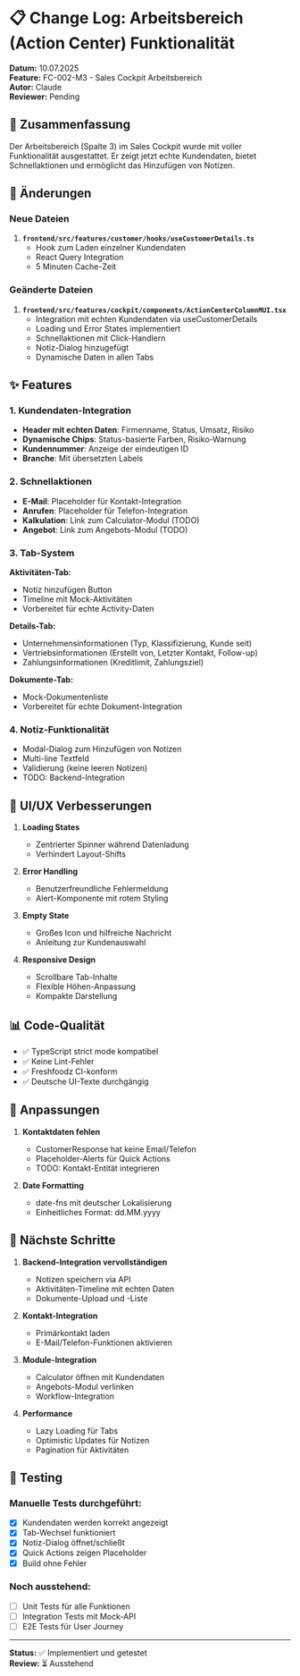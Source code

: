 # 📋 Change Log: Arbeitsbereich (Action Center) Funktionalität

**Datum:** 10.07.2025  
**Feature:** FC-002-M3 - Sales Cockpit Arbeitsbereich  
**Autor:** Claude  
**Reviewer:** Pending  

## 🎯 Zusammenfassung

Der Arbeitsbereich (Spalte 3) im Sales Cockpit wurde mit voller Funktionalität ausgestattet. Er zeigt jetzt echte Kundendaten, bietet Schnellaktionen und ermöglicht das Hinzufügen von Notizen.

## 🔧 Änderungen

### Neue Dateien
1. **`frontend/src/features/customer/hooks/useCustomerDetails.ts`**
   - Hook zum Laden einzelner Kundendaten
   - React Query Integration
   - 5 Minuten Cache-Zeit

### Geänderte Dateien
1. **`frontend/src/features/cockpit/components/ActionCenterColumnMUI.tsx`**
   - Integration mit echten Kundendaten via useCustomerDetails
   - Loading und Error States implementiert
   - Schnellaktionen mit Click-Handlern
   - Notiz-Dialog hinzugefügt
   - Dynamische Daten in allen Tabs

## ✨ Features

### 1. Kundendaten-Integration
- **Header mit echten Daten**: Firmenname, Status, Umsatz, Risiko
- **Dynamische Chips**: Status-basierte Farben, Risiko-Warnung
- **Kundennummer**: Anzeige der eindeutigen ID
- **Branche**: Mit übersetzten Labels

### 2. Schnellaktionen
- **E-Mail**: Placeholder für Kontakt-Integration
- **Anrufen**: Placeholder für Telefon-Integration  
- **Kalkulation**: Link zum Calculator-Modul (TODO)
- **Angebot**: Link zum Angebots-Modul (TODO)

### 3. Tab-System
**Aktivitäten-Tab:**
- Notiz hinzufügen Button
- Timeline mit Mock-Aktivitäten
- Vorbereitet für echte Activity-Daten

**Details-Tab:**
- Unternehmensinformationen (Typ, Klassifizierung, Kunde seit)
- Vertriebsinformationen (Erstellt von, Letzter Kontakt, Follow-up)
- Zahlungsinformationen (Kreditlimit, Zahlungsziel)

**Dokumente-Tab:**
- Mock-Dokumentenliste
- Vorbereitet für echte Dokument-Integration

### 4. Notiz-Funktionalität
- Modal-Dialog zum Hinzufügen von Notizen
- Multi-line Textfeld
- Validierung (keine leeren Notizen)
- TODO: Backend-Integration

## 🎨 UI/UX Verbesserungen

1. **Loading States**
   - Zentrierter Spinner während Datenladung
   - Verhindert Layout-Shifts

2. **Error Handling**
   - Benutzerfreundliche Fehlermeldung
   - Alert-Komponente mit rotem Styling

3. **Empty State**
   - Großes Icon und hilfreiche Nachricht
   - Anleitung zur Kundenauswahl

4. **Responsive Design**
   - Scrollbare Tab-Inhalte
   - Flexible Höhen-Anpassung
   - Kompakte Darstellung

## 📊 Code-Qualität

- ✅ TypeScript strict mode kompatibel
- ✅ Keine Lint-Fehler
- ✅ Freshfoodz CI-konform
- ✅ Deutsche UI-Texte durchgängig

## 🐛 Anpassungen

1. **Kontaktdaten fehlen**
   - CustomerResponse hat keine Email/Telefon
   - Placeholder-Alerts für Quick Actions
   - TODO: Kontakt-Entität integrieren

2. **Date Formatting**
   - date-fns mit deutscher Lokalisierung
   - Einheitliches Format: dd.MM.yyyy

## 🚀 Nächste Schritte

1. **Backend-Integration vervollständigen**
   - Notizen speichern via API
   - Aktivitäten-Timeline mit echten Daten
   - Dokumente-Upload und -Liste

2. **Kontakt-Integration**
   - Primärkontakt laden
   - E-Mail/Telefon-Funktionen aktivieren

3. **Module-Integration**
   - Calculator öffnen mit Kundendaten
   - Angebots-Modul verlinken
   - Workflow-Integration

4. **Performance**
   - Lazy Loading für Tabs
   - Optimistic Updates für Notizen
   - Pagination für Aktivitäten

## 🧪 Testing

### Manuelle Tests durchgeführt:
- [x] Kundendaten werden korrekt angezeigt
- [x] Tab-Wechsel funktioniert
- [x] Notiz-Dialog öffnet/schließt
- [x] Quick Actions zeigen Placeholder
- [x] Build ohne Fehler

### Noch ausstehend:
- [ ] Unit Tests für alle Funktionen
- [ ] Integration Tests mit Mock-API
- [ ] E2E Tests für User Journey

---

**Status:** ✅ Implementiert und getestet  
**Review:** ⏳ Ausstehend